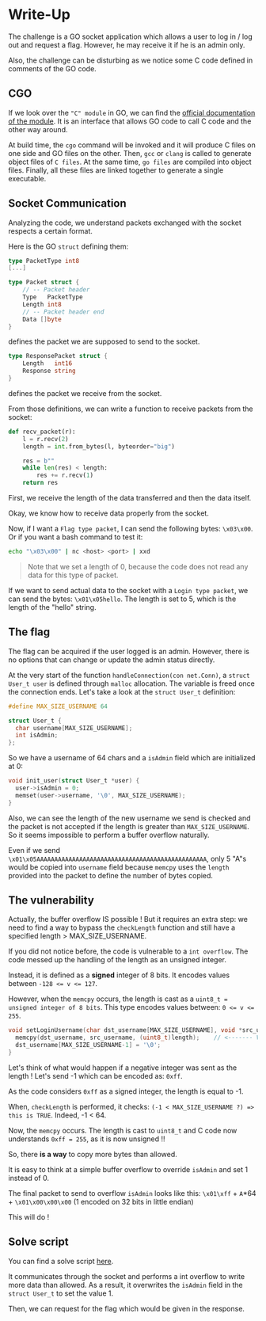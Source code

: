 # Write-Up

The challenge is a GO socket application which allows a user to log in / log out and request a flag.
However, he may receive it if he is an admin only.

Also, the challenge can be disturbing as we notice some C code defined in comments of the GO code.

## CGO

If we look over the `"C" module` in GO, we can find the [official documentation of the module](https://pkg.go.dev/cmd/cgo).
It is an interface that allows GO code to call C code and the other way around.

At build time, the `cgo` command will be invoked and it will produce C files on one side and GO files on the other. Then, `gcc` or `clang` is called to generate object files of `C files`. At the same time, `go files` are compiled into object files. Finally, all these files are linked together to generate a single executable.

## Socket Communication

Analyzing the code, we understand packets exchanged with the socket respects a certain format.

Here is the GO `struct` defining them:

```go
type PacketType int8
[...]

type Packet struct {
	// -- Packet header
	Type   PacketType
	Length int8
	// -- Packet header end
	Data []byte
}
```

defines the packet we are supposed to send to the socket.

```go
type ResponsePacket struct {
	Length   int16
	Response string
}
```

defines the packet we receive from the socket.

From those definitions, we can write a function to receive packets from the socket:

```python
def recv_packet(r):
    l = r.recv(2)
    length = int.from_bytes(l, byteorder="big")

    res = b""
    while len(res) < length:
        res += r.recv(1)
    return res
```
First, we receive the length of the data transferred and then the data itself.

Okay, we know how to receive data properly from the socket.

Now, if I want a `Flag type packet`, I can send the following bytes: `\x03\x00`. Or if you want a bash command to test it:

```bash
echo "\x03\x00" | nc <host> <port> | xxd
```

>Note that we set a length of 0, because the code does not read any data for this type of packet.

If we want to send actual data to the socket with a `Login type packet`, we can send the bytes: `\x01\x05hello`. The length is set to 5, which is the length of the "hello" string.

## The flag

The flag can be acquired if the user logged is an admin. However, there is no options that can change or update the admin status directly.

At the very start of the function `handleConnection(con net.Conn)`, a `struct User_t user` is defined through `malloc` allocation. The variable is freed once the connection ends.
Let's take a look at the `struct User_t` definition:

```c
#define MAX_SIZE_USERNAME 64

struct User_t {
  char username[MAX_SIZE_USERNAME];
  int isAdmin;
};
```

So we have a username of 64 chars and a `isAdmin` field which are initialized at 0:

```c
void init_user(struct User_t *user) {
  user->isAdmin = 0;
  memset(user->username, '\0', MAX_SIZE_USERNAME);
}
```

Also, we can see the length of the new username we send is checked and the packet is not accepted if the length is greater than `MAX_SIZE_USERNAME`. So it seems impossible to perform a buffer overflow naturally.

Even if we send `\x01\x05AAAAAAAAAAAAAAAAAAAAAAAAAAAAAAAAAAAAAAAAAAAAAAAA`, only 5 "A"s would be copied into `username` field because `memcpy` uses the `length` provided into the packet to define the number of bytes copied.

## The vulnerability

Actually, the buffer overflow IS possible ! But it requires an extra step: we need to find a way to bypass the `checkLength` function and still have a specified length > MAX_SIZE_USERNAME.

If you did not notice before, the code is vulnerable to a `int overflow`. The code messed up the handling of the length as an unsigned integer. 

Instead, it is defined as a **signed** integer of 8 bits. It encodes values between `-128 <= v <= 127`.

However, when the `memcpy` occurs, the length is cast as a `uint8_t = unsigned integer of 8 bits`. This type encodes values between: `0 <= v <= 255`.

```c
void setLoginUsername(char dst_username[MAX_SIZE_USERNAME], void *src_username, int8_t length) {
  memcpy(dst_username, src_username, (uint8_t)length);    // <------- Vulnerable cast
  dst_username[MAX_SIZE_USERNAME-1] = '\0';
}
```

Let's think of what would happen if a negative integer was sent as the length ! Let's send -1 which can be encoded as: `0xff`.

As the code considers `0xff` as a signed integer, the length is equal to -1.

When, `checkLength` is performed, it checks: `(-1 < MAX_SIZE_USERNAME ?) => this is TRUE`. Indeed, -1 < 64.

Now, the `memcpy` occurs. The length is cast to `uint8_t` and C code now understands `0xff = 255`, as it is now unsigned !!

So, there **is a way** to copy more bytes than allowed.

It is easy to think at a simple buffer overflow to override `isAdmin` and set 1 instead of 0.

The final packet to send to overflow `isAdmin` looks like this: `\x01\xff` + `A`*64 + `\x01\x00\x00\x00` (1 encoded on 32 bits in little endian)

This will do !

## Solve script

You can find a solve script [here](./solve.py).

It communicates through the socket and performs a int overflow to write more data than allowed.
As a result, it overwrites the `isAdmin` field in the `struct User_t` to set the value 1.

Then, we can request for the flag which would be given in the response.
